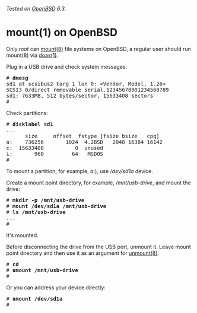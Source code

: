 _Tested on [OpenBSD](/openbsd/) 6.3._

# mount(1) on OpenBSD

Only _root_ can [mount(8)](http://man.openbsd.com/mount.8) file
systems on OpenBSD, a regular user should run mount(8) via
[doas(1)](http://man.openbsd.com/doas.1).

Plug in a USB drive and check system messages:

<pre>
# <b>dmesg</b>
sd1 at scsibus2 targ 1 lun 0: &lt;Vendor, Model, 1.26&gt;
SCSI3 0/direct removable serial.12345678901234568789
sd1: 7633MB, 512 bytes/sector, 15633408 sectors
#
</pre>

Check partitions:

<pre>
# <b>disklabel sd1</b>
...
      size     offset  fstype [fsize bsize   cpg]
a:    736256       1024  4.2BSD   2048 16384 16142
c:  15633408          0  unused
i:       960         64   MSDOS
#
</pre>

To mount a partition, for example, _a:_), use _/dev/sd1a_ device.

Create a mount point directory, for example, _/mnt/usb-drive_, and
mount the drive:

<pre>
# <b>mkdir -p /mnt/usb-drive</b>
# <b>mount /dev/sd1a /mnt/usb-drive</b>
# <b>ls /mnt/usb-drive</b>
...
#
</pre>

It's mounted.

Before disconnecting the drive from the USB port, unmount it. Leave
mount point directory and then use it as an argument for
[unmount(8)](https://man.openbsd.org/umount.8).

<pre>
# <b>cd</b>
# <b>umount /mnt/usb-drive</b>
#
</pre>

Or you can address your device directly:

<pre>
# <b>umount /dev/sd1a</b>
#
</pre>
